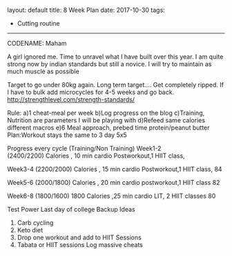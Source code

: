 <!-- --- -->
layout: default
title: 8 Week Plan
date: 2017-10-30
tags:
- Cutting routine

---
CODENAME: Maham

A girl ignored me. Time to unravel what I have built over this year.
I am quite strong now by indian standards but still a novice.
I will try to maintain as much muscle as possible

Target to go under  80kg again.
Long term target....  Get completely ripped.
If I have to bulk add microcycles for 4-5 weeks and go back.
http://strengthlevel.com/strength-standards/



Rule:
a)1 cheat-meal per week
b)Log progress on the blog
c)Training, Nutrition are parameters I will be playing with
d)Refeed same calories different macros
e)6 Meal approach, prebed time protein/peanut butter
Plan:Workout stays the same to 3 day 5x5

Progress every cycle
(Training/Non Training)
Week1-2  
(2400/2200) Calories ,
10 min cardio Postworkout,1 HIIT class,  


Week3-4
(2200/2000) Calories ,
15 min cardio Postworkout,1 HIIT class,
84

Week5-6
(2000/1800) Calories ,
20 min cardio postworkout,1 HIIT class
82

Week6-8
(1800/1600)
1800 Calories ,25 min cardio LIT, 2 HIIT classes
80



Test Power Last day of college
Backup Ideas
1) Carb cycling
2) Keto diet
3) Drop one workout and add to HIIT Sessions
4) Tabata or HIIT sessions
Log massive cheats
